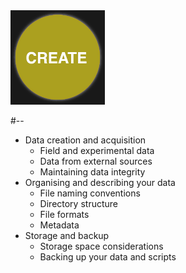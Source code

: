<div class="splash">
<img src="img/data_lifecycle_create.png" width="30%" />
</div>

#--

* Data creation and acquisition
  - Field and experimental data <!-- .element class="smaller" -->
  - Data from external sources <!-- .element class="smaller" -->
  - Maintaining data integrity <!-- .element class="smaller" -->
* Organising and describing your data
  - File naming conventions <!-- .element class="smaller" -->
  - Directory structure <!-- .element class="smaller" -->
  - File formats <!-- .element class="smaller" -->
  - Metadata <!-- .element class="smaller" -->
* Storage and backup
  - Storage space considerations <!-- .element class="smaller" -->
  - Backing up your data and scripts <!-- .element class="smaller" -->
